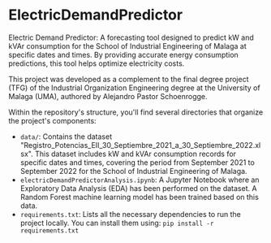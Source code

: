 # ElectricDemandPredictor

Electric Demand Predictor: A forecasting tool designed to predict kW and kVAr consumption for the School of Industrial Engineering of Malaga at specific dates and times. By providing accurate energy consumption predictions, this tool helps optimize electricity costs.

This project was developed as a complement to the final degree project (TFG) of the Industrial Organization Engineering degree at the University of Malaga (UMA), authored by Alejandro Pastor Schoenrogge.

Within the repository's structure, you'll find several directories that organize the project's components:

- `data/`: Contains the dataset "Registro_Potencias_EII_30_Septiembre_2021_a_30_Septiembre_2022.xlsx". This dataset includes kW and kVAr consumption records for specific dates and times, covering the period from September 2021 to September 2022 for the School of Industrial Engineering of Malaga.
- `electricDemandPredictorAnalysis.ipynb`: A Jupyter Notebook where an Exploratory Data Analysis (EDA) has been performed on the dataset. A Random Forest machine learning model has been trained based on this data.
- `requirements.txt`: Lists all the necessary dependencies to run the project locally. You can install them using: ``pip install -r requirements.txt``